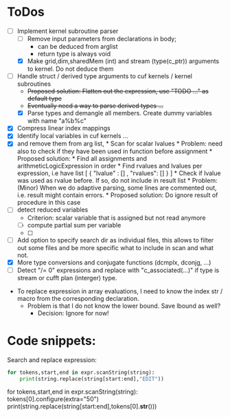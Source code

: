 # ToDos

* [ ] Implement kernel subroutine parser
  * [ ] Remove input parameters from declarations in body; 
    * can be deduced from arglist
    * return type is always void
  * [x] Make grid,dim,sharedMem (int) and stream (type(c_ptr)) 
    arguments to kernel. Do not deduce them

* [ ] Handle struct / derived type arguments to cuf kernels / kernel subroutines
  * ~~Proposed solution: Flatten out the expression, use "TODO ..." as default type~~
  * ~~Eventually need a way to parse derived types ...~~
  * [x] Parse types and demangle all members. Create dummy variables with name "a%b%c"
* [x] Compress linear index mappings
* [x] Identify local variables in cuf kernels  ...
* [x] and remove them from arg list,
      * Scan for scalar lvalues
      * Problem: need also to check if they have been used in function before assignment
        * Proposed solution: 
          * Find all assignments and arithmeticLogicExpression in order
          * Find rvalues and lvalues per expression, i.e have list [ { "lvalue" : [] , "rvalues": [] } ]
          * Check if lvalue was used as rvalue before. If so, do not include in result list
          * Problem: (Minor) When we do adaptive parsing, some lines are commented out, i.e. result might contain errors.
            * Proposed solution: Do ignore result of procedure in this case
* [ ] detect reduced variables
  * Criterion: scalar variable that is assigned but not read anymore
  * [ ] compute partial sum per variable
  * [ ] 
* [ ] Add option to specify search dir as individual files, this allows to filter out some files
      and be more specific what to include in scan and what not.
* [x] More type conversions and conjugate functions (dcmplx, dconjg, ...)
* [ ] Detect "/= 0" expressions and replace with "c_associated(...)" if type is stream or cufft plan (interger) type.

* To replace expression in array evaluations, I need to know the index str / macro from the corresponding declaration.
  * Problem is that I do not know the lower bound. Save lbound as well? 
    * Decision: Ignore for now!

# Code snippets:


Search and replace expression:

```python
for tokens,start,end in expr.scanString(string):
    print(string.replace(string[start:end],"EDIT"))
```

for tokens,start,end in expr.scanString(string):
    tokens[0].configure(extra="50")
    print(string.replace(string[start:end],tokens[0].__str__()))
